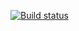 [![Build status](https://ci.appveyor.com/api/projects/status/u5o7dwhb479q2y2j?svg=true)](https://ci.appveyor.com/project/Ambickatus/hw-java-api-ci)
